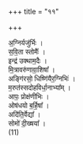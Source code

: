 +++
title = "११"

+++

अ॒ग्निर्यजु॑र्भिः ।  
स॒वि॒ता स्तोमैः᳚ ।  
इन्द्र॑ उक्थाम॒दैः ।  
मि॒त्रावरु॑णावा॒शिषा᳚ ।  
अङ्गि॑रसो॒ धिष्णि॑यैर॒ग्निभिः॑ ।  
म॒रुत॑स्सदोहविर्धा॒नाभ्या᳚म् ।  
आपः॒ प्रोक्ष॑णीभिः ।  
ओष॑धयो ब॒र्हि॒षा᳚ ।  
अदि॑ति॒र्वेद्या᳚ ।  
सोमो॑ दी॒ख्षया᳚ ।  
(11)  
